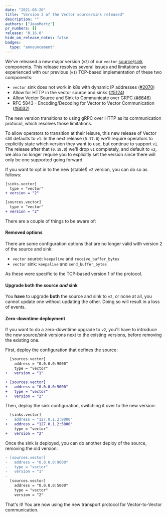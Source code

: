 ```yaml
---
date: "2021-08-20"
title: "Version 2 of the Vector source/sink released"
description: ""
authors: ["JeanMertz"]
pr_numbers: []
release: "0.16.0"
hide_on_release_notes: false
badges:
  type: "announcement"
---
```


We've released a new major version (`v2`) of our `vector` [source][]/[sink][]
components. This release resolves several issues and limitations we experienced
with our previous (`v1`) TCP-based implementation of these two components:

- `vector` sink does not work in k8s with dynamic IP addresses ([#2070][])
- Allow for HTTP in the vector source and sinks ([#5124][])
- Allow Vector Source and Sink to Communicate over GRPC ([#6646][])
- RFC 5843 - Encoding/Decoding for Vector to Vector Communication ([#6032][])

The new version transitions to using gRPC over HTTP as its communication
protocol, which resolves those limitations.

To allow operators to transition at their leisure, this new release of Vector
still defaults to `v1`. In the next release (`0.17.0`) we'll require operators
to explicitly state which version they want to use, but continue to support
`v1`. The release after that (`0.18.0`) we'll drop `v1` completely, and default
to `v2`, we also no longer require you to explicitly set the version since there
will only be one supported going forward.

If you want to opt in to the new (stable!) `v2` version, you can do so as
follows:

```diff
[sinks.vector]
  type = "vector"
+ version = "2"

[sources.vector]
  type = "vector"
+ version = "2"
```

There are a couple of things to be aware of:

#### Removed options

There are some configuration options that are no longer valid with version 2 of
the source and sink:

* `vector` source: `keepalive` and `receive_buffer_bytes`
* `vector` sink: `keepalive` and `send_buffer_bytes`

As these were specific to the TCP-based version 1 of the protocol.

#### Upgrade both the source _and_ sink

You **have** to upgrade **both** the source and sink to `v2`, or none at all,
you cannot update one without updating the other. Doing so will result in a loss
of events.

#### Zero-downtime deployment

If you want to do a zero-downtime upgrade to `v2`, you'll have to introduce the
new source/sink versions next to the existing versions, before removing the
existing one.

First, deploy the configuration that defines the source:

```diff
  [sources.vector]
    address = "0.0.0.0:9000"
    type = "vector"
+   version = "1"

+ [sources.vector]
+   address = "0.0.0.0:5000"
+   type = "vector"
+   version = "2"
```

Then, deploy the sink configuration, switching it over to the new version:

```diff
  [sinks.vector]
-   address = "127.0.1.2:9000"
+   address = "127.0.1.2:5000"
    type = "vector"
+   version = "2"
```

Once the sink is deployed, you can do another deploy of the source, removing the
old version:

```diff
- [sources.vector]
-   address = "0.0.0.0:9000"
-   type = "vector"
-   version = "1"
-
  [sources.vector]
    address = "0.0.0.0:5000"
    type = "vector"
    version = "2"
```

That's it! You are now using the new transport protocol for Vector-to-Vector
communication.

[source]: https://vector.dev/docs/reference/configuration/sources/vector/
[sink]: https://vector.dev/docs/reference/configuration/sinks/vector/
[#2070]: https://github.com/vectordotdev/vector/issues/2070
[#5124]: https://github.com/vectordotdev/vector/issues/5124
[#6646]: https://github.com/vectordotdev/vector/issues/6646
[#6032]: https://github.com/vectordotdev/vector/pull/6032
